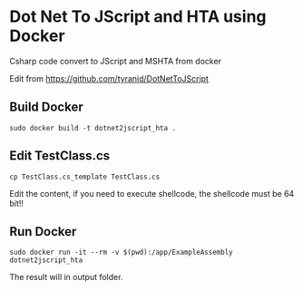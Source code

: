 # Dot Net To JScript and HTA using Docker

Csharp code convert to JScript and MSHTA from docker

Edit from https://github.com/tyranid/DotNetToJScript

## Build Docker
```
sudo docker build -t dotnet2jscript_hta .
```

## Edit TestClass.cs
```
cp TestClass.cs_template TestClass.cs
```

Edit the content, if you need to execute shellcode, the shellcode must be 64 bit!!


## Run Docker
```
sudo docker run -it --rm -v $(pwd):/app/ExampleAssembly dotnet2jscript_hta
```

The result will in output folder.

